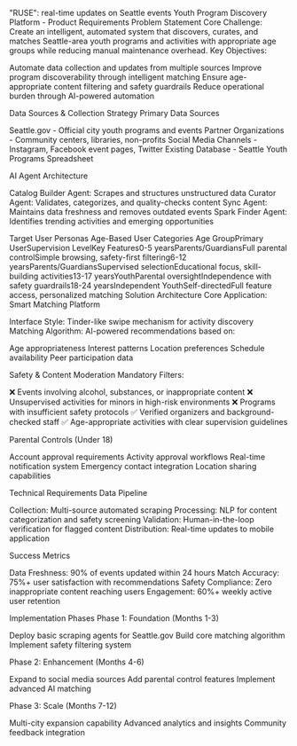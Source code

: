 "RUSE": real-time updates on Seattle events
Youth Program Discovery Platform - Product Requirements
Problem Statement
Core Challenge: Create an intelligent, automated system that discovers, curates, and matches Seattle-area youth programs and activities with appropriate age groups while reducing manual maintenance overhead.
Key Objectives:

Automate data collection and updates from multiple sources
Improve program discoverability through intelligent matching
Ensure age-appropriate content filtering and safety guardrails
Reduce operational burden through AI-powered automation

Data Sources & Collection Strategy
Primary Data Sources

Seattle.gov - Official city youth programs and events
Partner Organizations - Community centers, libraries, non-profits
Social Media Channels - Instagram, Facebook event pages, Twitter
Existing Database - Seattle Youth Programs Spreadsheet

AI Agent Architecture

Catalog Builder Agent: Scrapes and structures unstructured data
Curator Agent: Validates, categorizes, and quality-checks content
Sync Agent: Maintains data freshness and removes outdated events
Spark Finder Agent: Identifies trending activities and emerging opportunities

Target User Personas
Age-Based User Categories
Age GroupPrimary UserSupervision LevelKey Features0-5 yearsParents/GuardiansFull parental controlSimple browsing, safety-first filtering6-12 yearsParents/GuardiansSupervised selectionEducational focus, skill-building activities13-17 yearsYouthParental oversightIndependence with safety guardrails18-24 yearsIndependent YouthSelf-directedFull feature access, personalized matching
Solution Architecture
Core Application: Smart Matching Platform

Interface Style: Tinder-like swipe mechanism for activity discovery
Matching Algorithm: AI-powered recommendations based on:

Age appropriateness
Interest patterns
Location preferences
Schedule availability
Peer participation data



Safety & Content Moderation
Mandatory Filters:

❌ Events involving alcohol, substances, or inappropriate content
❌ Unsupervised activities for minors in high-risk environments
❌ Programs with insufficient safety protocols
✅ Verified organizers and background-checked staff
✅ Age-appropriate activities with clear supervision guidelines

Parental Controls (Under 18)

Account approval requirements
Activity approval workflows
Real-time notification system
Emergency contact integration
Location sharing capabilities

Technical Requirements
Data Pipeline

Collection: Multi-source automated scraping
Processing: NLP for content categorization and safety screening
Validation: Human-in-the-loop verification for flagged content
Distribution: Real-time updates to mobile application

Success Metrics

Data Freshness: 90% of events updated within 24 hours
Match Accuracy: 75%+ user satisfaction with recommendations
Safety Compliance: Zero inappropriate content reaching users
Engagement: 60%+ weekly active user retention

Implementation Phases
Phase 1: Foundation (Months 1-3)

Deploy basic scraping agents for Seattle.gov
Build core matching algorithm
Implement safety filtering system

Phase 2: Enhancement (Months 4-6)

Expand to social media sources
Add parental control features
Implement advanced AI matching

Phase 3: Scale (Months 7-12)

Multi-city expansion capability
Advanced analytics and insights
Community feedback integration
